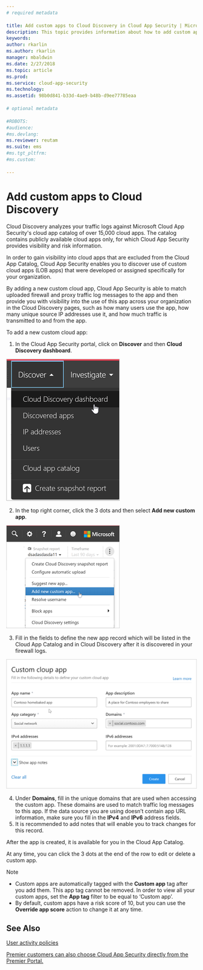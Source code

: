 ```yaml
---
# required metadata

title: Add custom apps to Cloud Discovery in Cloud App Security | Microsoft Docs
description: This topic provides information about how to add custom apps to Cloud Discovery in Cloud App Security to monitor Shadow IT.
keywords:
author: rkarlin
ms.author: rkarlin
manager: mbaldwin
ms.date: 2/27/2018
ms.topic: article
ms.prod:
ms.service: cloud-app-security
ms.technology:
ms.assetid: 98b0d841-b33d-4ae9-b48b-d9ee77785eaa

# optional metadata

#ROBOTS:
#audience:
#ms.devlang:
ms.reviewer: reutam
ms.suite: ems
#ms.tgt_pltfrm:
#ms.custom:

---
```


# Add custom apps to Cloud Discovery
    
Cloud Discovery analyzes your traffic logs against Microsoft Cloud App Security's cloud app catalog of over 15,000 cloud apps. The catalog contains publicly available cloud apps only, for which Cloud App Security provides visibility and risk information.

In order to gain visibility into cloud apps that are excluded from the Cloud App Catalog,  Cloud App Security enables you to discover use of custom cloud apps (LOB apps) that were developed or assigned specifically for your organization.

By adding a new custom cloud app, Cloud App Security is able to match uploaded firewall and proxy traffic log messages to the app and then provide you with visibility into the use of this app across your organization in the Cloud Discovery pages, such as how many users use the app, how many unique source IP addresses use it, and how much traffic is transmitted to and from the app. 

To add a new custom cloud app:

1.	In the Cloud App Security portal, click on **Discover** and then **Cloud Discovery dashboard**. 
  
 ![cloud discovery dashboard menu](./media/cloud-discovery-dashboard-menu.png)

2.	In the top right corner, click the 3 dots and then select **Add new custom app**. 

 ![add custom app menu](./media/add-custom-app-menu.png)

3.	Fill in the fields to define the new app record which will be listed in the Cloud App Catalog and in Cloud Discovery after it is discovered in your firewall logs.

  ![custom app](./media/add-custom-app.png)

4. Under **Domains**, fill in the unique domains that are used when accessing the custom app. These domains are used to match traffic log messages to this app. If the data source you are using doesn’t contain app URL information, make sure you fill in the **IPv4** and **IPv6** address fields.
4.	It is recommended to add notes that will enable you to track changes for this record.

After the app is created, it is available for you in the Cloud App Catalog.

At any time, you can click the 3 dots at the end of the row to edit or delete a custom app.

>[!NOTE]
> - Custom apps are automatically tagged with the **Custom app** tag after you add them. This app tag cannot be removed.
In order to view all your custom apps, set the **App tag** filter to be equal to ‘Custom app’. 
> -	By default, custom apps have a risk score of 10, but you can use the **Override app score** action to change it at any time.

  
## See Also  
[User activity policies](user-activity-policies.md)   

[Premier customers can also choose Cloud App Security directly from the Premier Portal.](https://premier.microsoft.com/)  
  
  